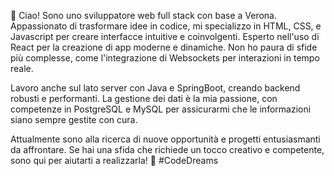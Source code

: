 👋 Ciao! Sono uno sviluppatore web full stack con base a Verona. Appassionato di trasformare idee in codice, mi specializzo in HTML, CSS, e Javascript per creare interfacce intuitive e coinvolgenti. Esperto nell'uso di React per la creazione di app moderne e dinamiche. Non ho paura di sfide più complesse, come l'integrazione di Websockets per interazioni in tempo reale.

Lavoro anche sul lato server con Java e SpringBoot, creando backend robusti e performanti. La gestione dei dati è la mia passione, con competenze in PostgreSQL e MySQL per assicurarmi che le informazioni siano sempre gestite con cura.

Attualmente sono alla ricerca di nuove opportunità e progetti entusiasmanti da affrontare. Se hai una sfida che richiede un tocco creativo e competente, sono qui per aiutarti a realizzarla! 🚀 #CodeDreams
